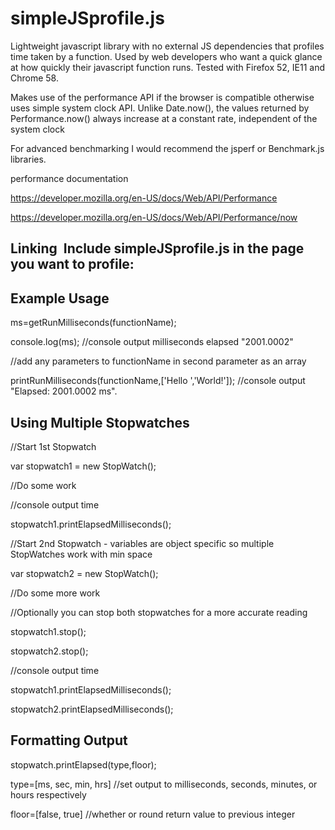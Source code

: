 # simpleJSprofile.js
Lightweight javascript library with no external JS dependencies that profiles time taken by a function. Used by web developers who want a quick glance at how quickly their javascript function runs. Tested with Firefox 52, IE11 and Chrome 58.

Makes use of the performance API if the browser is compatible otherwise uses simple system clock API. Unlike Date.now(), the values returned by Performance.now() always increase at a constant rate, independent of the system clock

For advanced benchmarking I would recommend the jsperf or Benchmark.js libraries.

performance documentation 

https://developer.mozilla.org/en-US/docs/Web/API/Performance

https://developer.mozilla.org/en-US/docs/Web/API/Performance/now

## Linking  Include simpleJSprofile.js in the page you want to profile: 
<script src="simpleJSprofile.js"></script>

## Example Usage  
ms=getRunMilliseconds(functionName);   

console.log(ms); //console output milliseconds elapsed "2001.0002"

//add any parameters to functionName in second parameter as an array 

printRunMilliseconds(functionName,['Hello ','World!']); //console output "Elapsed: 2001.0002 ms". 

## Using Multiple Stopwatches  

//Start 1st Stopwatch 

var stopwatch1 = new StopWatch(); 

//Do some work  

//console output time 

stopwatch1.printElapsedMilliseconds();  

//Start 2nd Stopwatch - variables are object specific so multiple StopWatches work with min space 

var stopwatch2 = new StopWatch(); 

//Do some more work  

//Optionally you can stop both stopwatches for a more accurate reading 

stopwatch1.stop(); 

stopwatch2.stop(); 

//console output time 

stopwatch1.printElapsedMilliseconds();  

stopwatch2.printElapsedMilliseconds();    

## Formatting Output
stopwatch.printElapsed(type,floor);

type=[ms, sec, min, hrs] //set output to milliseconds, seconds, minutes, or hours respectively 

floor=[false, true] //whether or round return value to previous integer 
